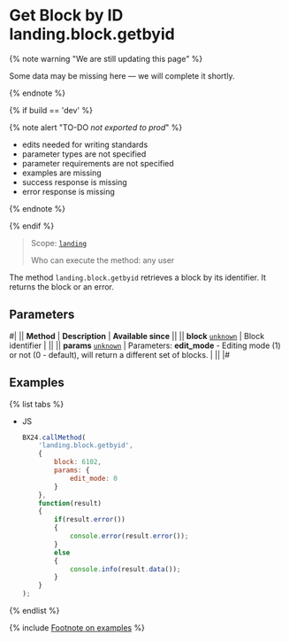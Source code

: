 # Get Block by ID landing.block.getbyid

{% note warning "We are still updating this page" %}

Some data may be missing here — we will complete it shortly.

{% endnote %}

{% if build == 'dev' %}

{% note alert "TO-DO _not exported to prod_" %}

- edits needed for writing standards
- parameter types are not specified
- parameter requirements are not specified
- examples are missing
- success response is missing
- error response is missing

{% endnote %}

{% endif %}

> Scope: [`landing`](../../../scopes/permissions.md)
>
> Who can execute the method: any user

The method `landing.block.getbyid` retrieves a block by its identifier. It returns the block or an error.

## Parameters

#|
|| **Method** | **Description** | **Available since** ||
|| **block**
[`unknown`](../../../data-types.md) | Block identifier | ||
|| **params**
[`unknown`](../../../data-types.md) | Parameters: **edit_mode** - Editing mode (1) or not (0 - default), will return a different set of blocks. | ||
|#

## Examples

{% list tabs %}

- JS

    ```js
    BX24.callMethod(
        'landing.block.getbyid',
        {
            block: 6102,
            params: {
                edit_mode: 0
            }
        },
        function(result)
        {
            if(result.error())
            {
                console.error(result.error());
            }
            else
            {
                console.info(result.data());
            }
        }
    );
    ```

{% endlist %}

{% include [Footnote on examples](../../../../_includes/examples.md) %}